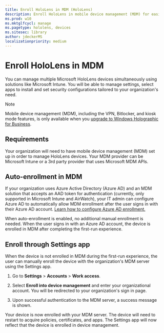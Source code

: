 ```yaml
---
title: Enroll HoloLens in MDM (HoloLens)
description: Enroll HoloLens in mobile device management (MDM) for easier management of multiple devices.
ms.prod: w10
ms.mktglfcycl: manage
ms.pagetype: hololens, devices
ms.sitesec: library
author: jdeckerMS
localizationpriority: medium
---
```


# Enroll HoloLens in MDM

You can manage multiple Microsoft HoloLens devices simultaneously using solutions like Microsoft Intune. You will be able to manage settings, select apps to install and set security configurations tailored to your organization's need.

>[!NOTE]
>Mobile device management (MDM), including the VPN, Bitlocker, and kiosk mode features, is only available when you [upgrade to Windows Holographic for Business](hololens-upgrade-enterprise.md).


## Requirements
 Your organization will need to have mobile device management (MDM) set up in order to manage HoloLens devices. Your MDM provider can be Microsoft Intune or a 3rd party provider that uses Microsoft MDM APIs.

## Auto-enrollment in MDM 

If your organization uses Azure Active Directory (Azure AD) and an MDM solution that accepts an AAD token for authentication (currently, only supported in Microsoft Intune and AirWatch), your IT admin can configure Azure AD to automatically allow MDM enrollment after the user signs in with their Azure AD account. [Learn how to configure Azure AD enrollment.](https://docs.microsoft.com/intune/deploy-use/set-up-windows-device-management-with-microsoft-intune#azure-active-directory-enrollment) 

When auto-enrollment is enabled, no additional manual enrollment is needed. When the user signs in with an Azure AD account, the device is enrolled in MDM after completing the first-run experience.

## Enroll through Settings app

 When the device is not enrolled in MDM during the first-run experience, the user can manually enroll the device with the organization's MDM server using the Settings app.
 
1. Go to **Settings** > **Accounts** > **Work access**.

2. Select **Enroll into device management** and enter your organizational account. You will be redirected to your organization's sign in page.

4. Upon successful authentication to the MDM server, a success message is shown.

Your device is now enrolled with your MDM server. The device will need to restart to acquire policies, certificates, and apps. The Settings app will now reflect that the device is enrolled in device management.
